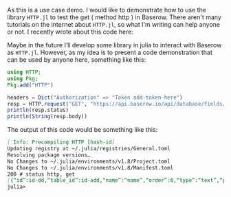 As this is a use case demo. I would like to demonstrate how to use the library `HTTP.jl` to test the get ( method http ) in Baserow. There aren't many tutorials on the internet about `HTTP.jl`, so what I'm writing can help anyone or not. I recently wrote about this code here:

Maybe in the future I’ll develop some library in julia to interact with Baserow as  `HTTP.jl`. However, as my idea is to present a code demonstration that can be used by anyone here, something like this:

```julia
using HTTP;
using Pkg; 
Pkg.add("HTTP")

headers = Dict("Authorization" => "Token add-token-here")
resp = HTTP.request("GET", "https://api.baserow.io/api/database/fields/table/add-id-table/", headers)
println(resp.status)
println(String(resp.body))
```

The output of this code would be something like this:
```markdown
[ Info: Precompiling HTTP [hash-id]
Updating registry at ~/.julia/registries/General.toml
Resolving package versions…
No Changes to ~/.julia/environments/v1.8/Project.toml
No Changes to ~/.julia/environments/v1.8/Manifest.toml
200 # status http, get
[{“id”:id-dd,“table_id”:id-add,“name”:“name”,“order”:0,“type”:“text”,“primary”:true,“r> ead_only”:false,“text_default”:”"}]
julia>
```
